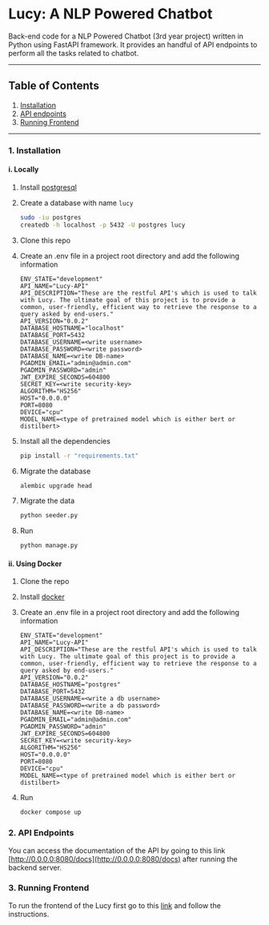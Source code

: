 # Lucy: A NLP Powered Chatbot

Back-end code for a NLP Powered Chatbot (3rd year project) written in Python using FastAPI framework. It provides an handful of API endpoints to perform all the tasks related to chatbot.

---

## Table of Contents

1. [Installation](#1-installation)
2. [API endpoints](#2-api-endpoints)
3. [Running Frontend](#3-running-frontend)

---

### 1. Installation

#### i. Locally

1. Install [postgresql](https://www.postgresql.org/download/)
2. Create a database with name `lucy`
   ```bash
   sudo -iu postgres
   createdb -h localhost -p 5432 -U postgres lucy
   ```
3. Clone this repo
4. Create an .env file in a project root directory and add the following information

   ```
   ENV_STATE="development"
   API_NAME="Lucy-API"
   API_DESCRIPTION="These are the restful API's which is used to talk with Lucy. The ultimate goal of this project is to provide a common, user-friendly, efficient way to retrieve the response to a query asked by end-users."
   API_VERSION="0.0.2"
   DATABASE_HOSTNAME="localhost"
   DATABASE_PORT=5432
   DATABASE_USERNAME=<write username>
   DATABASE_PASSWORD=<write password>
   DATABASE_NAME=<write DB-name>
   PGADMIN_EMAIL="admin@admin.com"
   PGADMIN_PASSWORD="admin"
   JWT_EXPIRE_SECONDS=604800
   SECRET_KEY=<write security-key>
   ALGORITHM="HS256"
   HOST="0.0.0.0"
   PORT=8080
   DEVICE="cpu"
   MODEL_NAME=<type of pretrained model which is either bert or distilbert>

   ```
5. Install all the dependencies
   ```bash
   pip install -r "requirements.txt"
   ```
6. Migrate the database
   ```bash
   alembic upgrade head
   ```
7. Migrate the data
   ```bash
   python seeder.py
   ```
8. Run
   ```bash
   python manage.py
   ```

#### ii. Using Docker

1. Clone the repo
2. Install [docker](https://docs.docker.com/get-docker/)
3. Create an .env file in a project root directory and add the following information

   ```
   ENV_STATE="development"
   API_NAME="Lucy-API"
   API_DESCRIPTION="These are the restful API's which is used to talk with Lucy. The ultimate goal of this project is to provide a common, user-friendly, efficient way to retrieve the response to a query asked by end-users."
   API_VERSION="0.0.2"
   DATABASE_HOSTNAME="postgres"
   DATABASE_PORT=5432
   DATABASE_USERNAME=<write a db username>
   DATABASE_PASSWORD=<write a db password>
   DATABASE_NAME=<write DB-name>
   PGADMIN_EMAIL="admin@admin.com"
   PGADMIN_PASSWORD="admin"
   JWT_EXPIRE_SECONDS=604800
   SECRET_KEY=<write security-key>
   ALGORITHM="HS256"
   HOST="0.0.0.0"
   PORT=8080
   DEVICE="cpu"
   MODEL_NAME=<type of pretrained model which is either bert or distilbert>

   ```
   
4. Run
   ```bash
   docker compose up
   ```

### 2. API Endpoints

You can access the documentation of the API by going to this link [http://0.0.0.0:8080/docs](http://0.0.0.0:8080/docs) after running the backend server.

### 3. Running Frontend

To run the frontend of the Lucy first go to this [link](https://github.com/surajkarki66/Lucy-Frontend) and follow the instructions.
